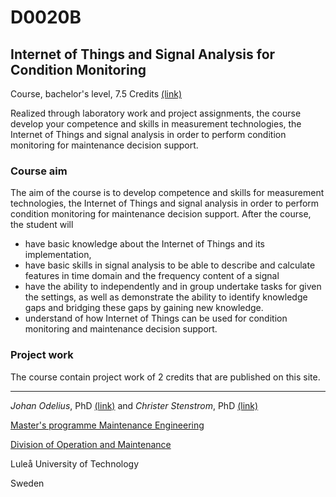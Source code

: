 # D0020B
## Internet of Things and Signal Analysis for Condition Monitoring

Course, bachelor's level, 7.5 Credits [(link)](https://www.ltu.se/edu/course/D00/D0020B/)

Realized through laboratory work and project assignments, the course develop your competence and skills in measurement technologies, the Internet of Things and signal analysis in order to perform condition monitoring for maintenance decision support.

### Course aim
The aim of the course is to develop competence and skills for measurement technologies, the Internet of Things and signal analysis in order to perform condition monitoring for maintenance decision support. After the course, the student will 
- have basic knowledge about the Internet of Things and its implementation,
- have basic skills in signal analysis to be able to describe and calculate features in time domain and the frequency content of a signal 
- have the ability to independently and in group undertake tasks for given the settings, as well as demonstrate the ability to identify knowledge gaps     and bridging these gaps by gaining new knowledge.
- understand of how Internet of Things can be used for condition monitoring and maintenance decision support.

### Project work
The course contain project work of 2 credits that are published on this site. 


_____________________________________________
*Johan Odelius*, PhD [(link)](https://www.ltu.se/staff/j/johode) and
*Christer Stenstrom*, PhD [(link)](https://www.ltu.se/staff/c/chrste)

[Master's programme Maintenance Engineering](https://www.ltu.se/mastermaintenance)

[Division of Operation and Maintenance](https://www.ltu.se/maintenance)

Luleå University of Technology

Sweden
